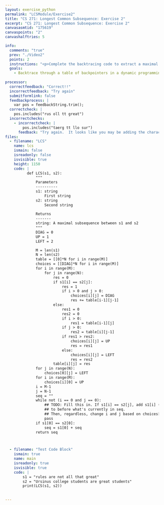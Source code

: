 ```yaml
---
layout: exercise_python
permalink: "LCSModule/Exercise2"
title: "CS 271: Longest Common Subsequence: Exercise 2"
excerpt: "CS 271: Longest Common Subsequence: Exercise 2"
canvasasmtid: "175619"
canvaspoints: "2"
canvashalftries: 5

info:
  comments: "true"
  prev: "./Video2"
  points: 2
  instructions: "<p>Complete the backtracing code to extract a maximal subsequence between two strings.  The code below uses regular 2D python lists for storing the choices, so you index them with <code>choices[i][j]</code>.</p>"
  goals:
    - Backtrace through a table of backpointers in a dynamic programming problem to extract an optimal solution
    
processor:  
  correctfeedback: "Correct!!" 
  incorrectfeedback: "Try again"
  submitformlink: false
  feedbackprocess: | 
    var pos = feedbackString.trim();
  correctcheck: |
    pos.includes("rus oll tt great")
  incorrectchecks:
    - incorrectcheck: |
        pos.includes("taerg tt llo sur")
      feedback: "Try again.  It looks like you may be adding the characters in the reverse order.  Try seq = s1[i] + seq"
files:
  - filename: "LCS"
    name: lcs
    ismain: false
    isreadonly: false
    isvisible: true
    height: 1150
    code: | 
          def LCS(s1, s2):
              """
              Parameters
              ----------
              s1: string
                  First string
              s2: string
                  Second string
              
              Returns
              -------
              string: A maximal subsequence between s1 and s2
              """
              DIAG = 0
              UP = 1
              LEFT = 2

              M = len(s1)
              N = len(s2)
              table = [[0]*N for i in range(M)]
              choices = [[DIAG]*N for i in range(M)]
              for i in range(M):
                  for j in range(N):
                      res = 0
                      if s1[i] == s2[j]:
                          res = 1
                          if i > 0 and j > 0:
                              choices[i][j] = DIAG
                              res += table[i-1][j-1]
                      else:
                          res1 = 0
                          res2 = 0
                          if i > 0:
                              res1 = table[i-1][j]
                          if j > 0:
                              res2 = table[i][j-1]
                          if res1 > res2:
                              choices[i][j] = UP
                              res = res1
                          else:
                              choices[i][j] = LEFT
                              res = res2
                      table[i][j] = res
              for j in range(N):
                  choices[0][j] = LEFT
              for i in range(M):
                  choices[i][0] = UP
              i = M-1
              j = N-1
              seq = ""
              while not (i == 0 and j == 0):
                  ## TODO: Fill this in. If s1[i] == s2[j], add s1[i] (or s2[j])
                  ## to before what's currently in seq.
                  ## Then, regardless, change i and j based on choices[i, j]
                  pass
              if s1[0] == s2[0]:
                  seq = s1[0] + seq
              return seq



  - filename: "Test Code Block"
    ismain: true
    name: main
    isreadonly: true
    isvisible: true
    code: |
        s1 = "rules are not all that great"
        s2 = "Ursinus college students are great students"
        print(LCS(s1, s2))
        
        
---
```

